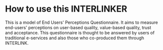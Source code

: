 # How to use this INTERLINKER
This is a model of End Users' Perceptions Questionnaire. It aims to measure end-users' perceptions on user-based quality, value-based quality, trust and acceptance. This questionnaire is thought to be answered by users of traditional e-services and also those who co-produced them through INTERLINK.